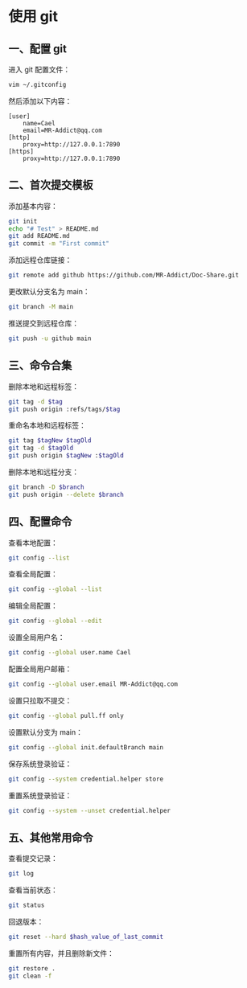# 使用 git

## 一、配置 git

进入 git 配置文件：

```sh
vim ~/.gitconfig
```

然后添加以下内容：

```
[user]
    name=Cael
    email=MR-Addict@qq.com
[http]
    proxy=http://127.0.0.1:7890
[https]
    proxy=http://127.0.0.1:7890
```

## 二、首次提交模板

添加基本内容：

```sh
git init
echo "# Test" > README.md
git add README.md
git commit -m "First commit"
```

添加远程仓库链接：

```sh
git remote add github https://github.com/MR-Addict/Doc-Share.git
```

更改默认分支名为 main：

```sh
git branch -M main
```

推送提交到远程仓库：

```sh
git push -u github main
```

## 三、命令合集

删除本地和远程标签：

```sh
git tag -d $tag
git push origin :refs/tags/$tag
```

重命名本地和远程标签：

```sh
git tag $tagNew $tagOld
git tag -d $tagOld
git push origin $tagNew :$tagOld
```

删除本地和远程分支：

```sh
git branch -D $branch
git push origin --delete $branch
```

## 四、配置命令


查看本地配置：

```sh
git config --list
```

查看全局配置：

```sh
git config --global --list
```

编辑全局配置：

```sh
git config --global --edit
```

设置全局用户名：

```sh
git config --global user.name Cael
```

配置全局用户邮箱：

```sh
git config --global user.email MR-Addict@qq.com
```

设置只拉取不提交：

```sh
git config --global pull.ff only
```

设置默认分支为 main：

```sh
git config --global init.defaultBranch main
```

保存系统登录验证：

```sh
git config --system credential.helper store
```

重置系统登录验证：

```sh
git config --system --unset credential.helper
```

## 五、其他常用命令

查看提交记录：

```sh
git log
```

查看当前状态：

```sh
git status
```

回退版本：

```sh
git reset --hard $hash_value_of_last_commit
```

重置所有内容，并且删除新文件：

```sh
git restore .
git clean -f
```
